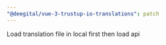 ```yaml
---
"@deegital/vue-3-trustup-io-translations": patch
---
```


Load translation file in local first then load api
